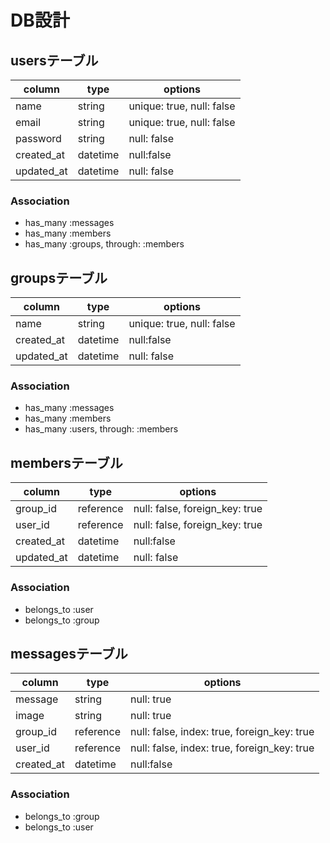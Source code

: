 # DB設計
## usersテーブル
|column|type|options|
|------|----|-------|
|name|string|unique: true, null: false|
|email|string|unique: true, null: false|
|password|string|null: false|
|created_at|datetime|null:false|
|updated_at|datetime|null: false|

### Association
- has_many :messages
- has_many :members
- has_many :groups, through: :members

## groupsテーブル
|column|type|options|
|------|----|-------|
|name|string|unique: true, null: false|
|created_at|datetime|null:false|
|updated_at|datetime|null: false|

### Association
- has_many :messages
- has_many :members
- has_many :users, through: :members

## membersテーブル
|column|type|options|
|------|----|-------|
|group_id|reference|null: false, foreign_key: true|
|user_id|reference|null: false, foreign_key: true|
|created_at|datetime|null:false|
|updated_at|datetime|null: false|

### Association
- belongs_to :user
- belongs_to :group

## messagesテーブル
|column|type|options|
|------|----|-------|
|message|string|null: true|
|image|string|null: true|
|group_id|reference|null: false, index: true, foreign_key: true|
|user_id|reference|null: false, index: true, foreign_key: true|
|created_at|datetime|null:false|

### Association
- belongs_to :group
- belongs_to :user
